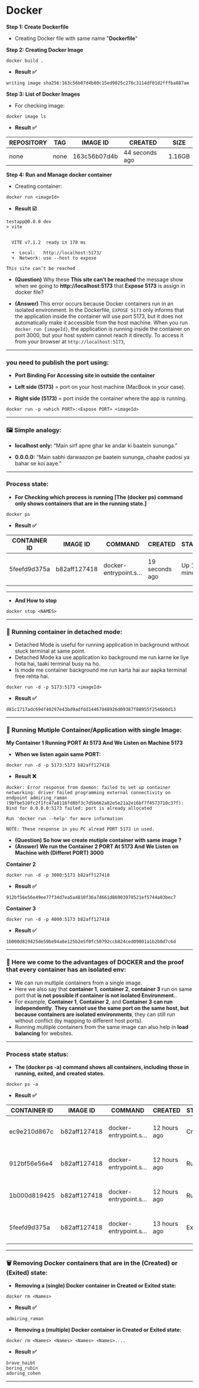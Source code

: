 # Docker

**Step 1: Create Dockerfile**
- Creating Docker file with same name "**Dockerfile**"

**Step 2: Creating Docker Image**
```
docker build .
```
- **Result ✅**

```
writing image sha256:163c56b07d4b80c15ed9025c276c3114df01d2fffba887ae 
```
**Step 3: List of Docker Images**
- For checking image:

```
docker image ls
```
- **Result ✅**

| REPOSITORY | TAG | IMAGE ID | CREATED | SIZE |
|--------------|-------------|--------------|-------------|------------|
| none | none | 163c56b07d4b | 44 seconds ago | 1.16GB |
                 
**Step 4: Run and Manage docker container**
- Creating container:
```
docker run <imageId>
```

- **Result ☑️**
```
testapp@0.0.0 dev
> vite


  VITE v7.1.2  ready in 178 ms

  ➜  Local:   http://localhost:5173/
  ➜  Network: use --host to expose

This site can’t be reached
```

- **(Question)** Why these **This site can’t be reached** the message show when we going to **http://localhost:5173** that **Expose 5173** is assign in docker file?


- **(Answer)** This error occurs because Docker containers run in an isolated environment. In the Dockerfile, `EXPOSE 5173` only informs that the application inside the container will use port 5173, but it does not automatically make it accessible from the host machine.
When you run `docker run {imageId}`, the application is running inside the container on port 3000, but your host system cannot reach it directly. To access it from your browser at `http://localhost:5173`, 

---

### you need to publish the port using:

- **Port Binding For Accessing site in outside the container**

- **Left side (5173)** = port on your host machine (MacBook in your case).

- **Right side (5173)** = port inside the container where the app is running.

```
docker run -p <which PORT>:<Expose PORT> <imageId>
```
---

### 🖼️ Simple analogy:

- **localhost only:** “Main sirf apne ghar ke andar ki baatein sununga.”

- **0.0.0.0:** “Main sabhi darwaazon pe baatein sununga, chaahe padosi ya bahar se koi aaye.”


---
### Process state:
- **For Checking which process is running [The (docker ps) command only shows containers that are in the running state.]** 
```
docker ps
```
- **Result ✅**

| CONTAINER ID | IMAGE ID | COMMAND | CREATED | STATUS | PORTS | NAMES |
|--------------|-------------|--------------|-------------|------------|------------|------------|
| 5feefd9d375a | b82aff127418 | docker-entrypoint.s… | 19 seconds ago | Up 19 minutes | 0.0.0.0:5173->5173/tcp, [::]:5173->5173/tcp | adoring_cohen |

---
- **And How to stop**
```
docker stop <NAMES>
```
---

### 🏃 Running container in detached mode:
- Detached Mode is useful for running application in background without stuck terminal at same point.
- Detached Mode ka use application ko background me run karne ke liye hota hai, taaki terminal busy na ho.
- Is mode me container background me run karta hai aur aapka terminal free rehta hai.

```
docker run -d -p 5173:5173 <imageId>
```

- **Result ✅**
```
d81c1717adc694f40297e43bd9adfdd14467048926d09387f88955f2546b0d13
```


---

### 🏃 Running Mutiple Container/Application with single Image:
**My Container 1 Running PORT At 5173 And We Listen on Machine 5173**
- **When we listen again same PORT:**
```
docker run -d -p 5173:5173 b82aff127418
```
- **Result ❌**
```
docker: Error response from daemon: failed to set up container networking: driver failed programming external connectivity on endpoint admiring_raman (9bfbe510fc2f1fc47a8116fd8bf3c7d5b662a82e5e21a2e16bf7f4573710c37f): Bind for 0.0.0.0:5173 failed: port is already allocated

Run 'docker run --help' for more information

NOTE: These response in you PC alread PORT 5173 in used.
```

- **(Question) So how we create mutiple container with same image ?**
- **(Answer) We run the Container 2 PORT At 5173 And We Listen on Machine with (Differet PORT) 3000**

**Container 2**
```
docker run -d -p 3000:5173 b82aff127418
```
- **Result ✅**
```
912bf56e56e49ee77f34d7ea5a4810f36a74661d86903978521ef5744a03bec7
```

**Container 3**
```
docker run -d -p 4000:5173 b82aff127418
```
- **Result ✅**
```
1b000d819425de59be94a8e125b2e5f0fc50792ccb824ced09801a1b2b0d7c6d
```

---

### 🐳 Here we come to the advantages of DOCKER and the proof that every container has an isolated env:
- We can run multiple containers from a single image.
- Here we also say that **container 1**, **container 2**, **container 3** run on same port that **is not possible if container is not isolated Environment.**.
- For example, **Container 1**, **Container 2**, and **Container 3** **can run independently**. **They cannot use the same port on the same host, but because containers are isolated environments**, they can still run without conflict (by mapping to different host ports).
- Running multiple containers from the same image can also help in **load balancing** for websites.

---

### Process state status:
- **The (docker ps -a) command shows all containers, including those in running, exited, and created states.**
```
docker ps -a
```
- **Result ✅**

| CONTAINER ID | IMAGE ID | COMMAND | CREATED | STATUS | PORTS | NAMES |
|--------------|-------------|--------------|-------------|------------|------------|------------|
| ec9e210d867c | b82aff127418 | docker-entrypoint.s… | 12 hours ago | Created | 0.0.0.0:5173->5173/tcp, [::]:5173->5173/tcp | adoring_cohen |
| 912bf56e56e4 | b82aff127418 | docker-entrypoint.s… | 12 hours ago | Running | 0.0.0.0:5173->5173/tcp, [::]:5173->5173/tcp | adoring_cohen |
| 1b000d819425 | b82aff127418 | docker-entrypoint.s… | 12 hours ago | Running | 0.0.0.0:5173->5173/tcp, [::]:5173->5173/tcp | adoring_cohen |
| 5feefd9d375a | b82aff127418 | docker-entrypoint.s… | 13 hours ago | Exited | 0.0.0.0:5173->5173/tcp, [::]:5173->5173/tcp | adoring_cohen |

---

### 🗑️ Removing Docker containers that are in the **(Created)** or **(Exited)** state:
- **Removing a (single) Docker container in Created or Exited state:**
```
docker rm <Names>
```
- **Result ✅**
```
admiring_raman
```
- **Removing a (multiple) Docker container in Created or Exited state:**
```
docker rm <Names> <Names> <Names> <Names>....
```
- **Result ✅**
```
brave_haibt
boring_rubin
adoring_cohen
```

---


